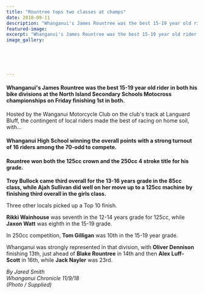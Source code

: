 ```yaml
---
title: "Rountree tops two classes at champs"
date: 2018-09-11
description: "Whanganui's James Rountree was the best 15-19 year old rider in both his bike divisions at the NISSs Motocross champs..."
featured-image: 
excerpt: "Whanganui's James Rountree was the best 15-19 year old rider in both his bike divisions at the NISSs Motocross champs on Friday."
image_gallery:
	
	
	
	
	
---
```


<h4>Whanganui's James Rountree was the best 15-19 year old rider in both his bike divisions at the North Island Secondary Schools Motocross championships on Friday finishing 1st in both.</h4>
<p class="element element-paragraph">Hosted by the Wanganui Motorcycle Club on the club's track at Languard Bluff, the contingent of local riders made the best of racing on home soil, with...</p>
<h4 class="element element-paragraph">Whanganui High School winning the overall points with a strong turnout of 16 riders among the 70-odd to compete.</h4>
<h4 class="element element-paragraph">Rountree won both the 125cc crown and the 250cc 4 stroke title for his grade.</h4>
<p class="element element-paragraph"><strong>Troy Bullock came third overall for the 13-16 years grade in the 85cc class, while Ajah Sullivan did well on her move up to a 125cc machine by finishing third&nbsp;overall in the girls class.</strong></p>
<p class="element element-paragraph">Three other locals picked up a Top 10 finish.</p>
<p class="element element-paragraph"><strong>Rikki Wainhouse</strong> was seventh in the 12-14 years grade for 125cc, while <strong>Jaxon Watt</strong> was eighth in the 15-19 grade.</p>
<p class="element element-paragraph">In 250cc competition,<strong> Tom Gilligan</strong> was 10th in the 15-19 year grade.</p>
<p class="element element-paragraph">Whanganui was strongly represented in that division, with <strong>Oliver Dennison</strong> finishing 13th, just ahead of <strong>Blake Rountree</strong> in 14th and then <strong>Alex Luff-Scott</strong> in 16th, while <strong>Jack Nayler</strong> was 23rd.</p>
<p class="element element-paragraph"><em>By Jared Smith</em><br /><em>Whanganui Chronicle 11/9/18<br />(Photo / Supplied)</em></p>

